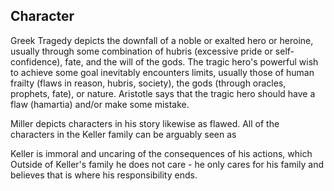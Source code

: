 ## Character

Greek Tragedy depicts the downfall of a noble or exalted hero or heroine, usually through some combination of hubris (excessive pride or self-confidence), fate, and the will of the gods. The tragic hero's powerful wish to achieve some goal inevitably encounters limits, usually those of human frailty (flaws in reason, hubris, society), the gods (through oracles, prophets, fate), or nature. Aristotle says that the tragic hero should have a flaw (hamartia) and/or make some mistake.

Miller depicts characters in his story likewise as flawed. All of the characters in the Keller family can be arguably seen as 

Keller is immoral and uncaring of the consequences of his actions, which 
Outside of Keller's family he does not care - he only cares for his family and believes that is where his responsibility ends.